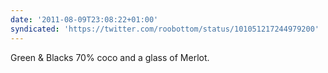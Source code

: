 ```yaml
---
date: '2011-08-09T23:08:22+01:00'
syndicated: 'https://twitter.com/roobottom/status/101051217244979200'
---
```

Green & Blacks 70% coco and a glass of Merlot.
